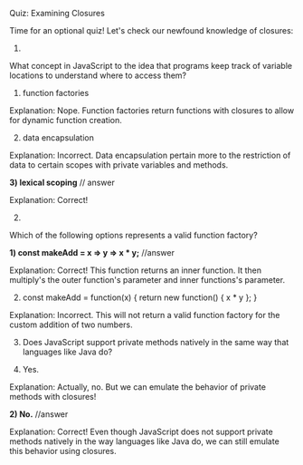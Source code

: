 Quiz: Examining Closures

Time for an optional quiz! Let's check our newfound knowledge of closures:

1)

What concept in JavaScript to the idea that programs keep track of variable locations to understand where to access them?

1) function factories

Explanation: Nope. Function factories return functions with closures to allow for dynamic function creation.

2) data encapsulation

Explanation: Incorrect. Data encapsulation pertain more to the restriction of data to certain scopes with private variables and methods.

**3) lexical scoping** // answer

Explanation: Correct!


2)

Which of the following options represents a valid function factory?

**1) const makeAdd = x => y => x * y;** //answer

Explanation: Correct! This function returns an inner function. It then  multiply's the outer function's parameter and inner functions's parameter.

2) const makeAdd = function(x) { return new function() { x * y }; }

Explanation: Incorrect. This will not return a valid function factory for the custom addition of two numbers.


3) Does JavaScript support private methods natively in the same way that languages like Java do?

1) Yes.

Explanation: Actually, no. But we can emulate the behavior of private methods with closures!

**2) No.** //answer

Explanation: Correct! Even though JavaScript does not support private methods natively in the way languages like Java do, we can still emulate this behavior using closures.
